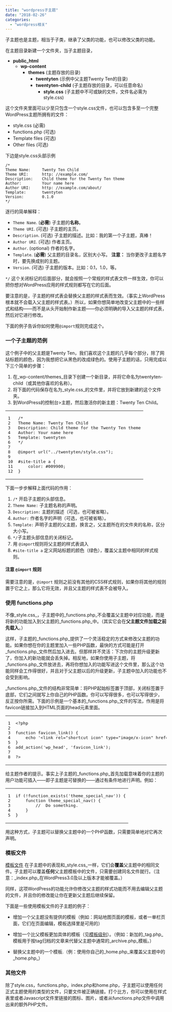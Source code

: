 ```yaml
---
title: "wordpress子主题"
date: "2018-02-26"
categories: 
  - "wordpress相关"
---
```


子主题也是主题，相当于子类，继承了父类的功能，也可以修改父类的功能。

在主题目录新建一个文件夹，当子主题目录，

- **public\_html**
    - **wp-content**
        - **themes** (主题存放的目录)
            - **twentyten** (示例中父主题Twenty Ten的目录)
            - **twentyten-child** (子主题存放的目录，可以任意命名)
                - **style.css** (子主题中不可或缺的文件，文件名必需为 style.css)

这个文件夹里面可以少至只包含一个style.css文件，也可以包含多至一个完整WordPress主题所拥有的文件：

- style.css (必需)
- functions.php (可选)
- Template files (可选)
- Other files (可选)

下边是style.css头部示例

```
/*
Theme Name:     Twenty Ten Child
Theme URI:      http: //example.com/
Description:    Child theme for the Twenty Ten theme
Author:         Your name here
Author URI:     http: //example.com/about/
Template:       twentyten
Version:        0.1.0
*/
```

逐行的简单解释：

- `Theme Name`. (**必需**) 子主题的**名称**。
- `Theme URI`. (可选) 子主题的主页。
- `Description`. (可选) 子主题的描述。比如：我的第一个子主题，真棒！
- `Author URI`. (可选) 作者主页。
- `Author`. (optional) 作者的名字。
- `Template`. (**必需**) 父主题的目录名，区别大小写。 **注意：** 当你更改子主题名字时，要先换成别的主题。
- `Version`. (可选) 子主题的版本。比如：0.1，1.0，等。

`*/` 这个关闭标记的后面部分，就会按照一个常规的样式表文件一样生效，你可以把你想对WordPress应用的样式规则都写在它的后面。

要注意的是，子主题的样式表会替换父主题的样式表而生效。（事实上WordPress根本就不会载入父主题的样式表。）所以，如果你想简单地改变父主题中的一些样式和结构——而不是从头开始制作新主题——你必须明确的导入父主题的样式表，然后对它进行修改。

下面的例子告诉你如何使用`@import`规则完成这个。

### 一个子主题的范例

这个例子中的父主题是Twenty Ten，我们喜欢这个主题的几乎每个部分，除了网站标题的颜色，因为我想把它从黑色的改成绿色的。使用子主题的话，只用完成以下三个简单的步骤：

1. 在_wp-content/themes_目录下创建一个新目录，并将它命名为twentyten-child（或其他你喜欢的名称）。
2. 将下面的代码保存在名为_style.css_的文件里，并将它放到新建的这个文件夹。
3. 到WordPress的控制台>主题，然后激活你的新主题：Twenty Ten Child。

<table><tbody><tr><td class="line_numbers"><pre>1
2
3
4
5
6
7
8
9
10
11
12
</pre></td><td class="code"><pre class="css">/*
Theme Name: Twenty Ten Child
Description: Child theme for the Twenty Ten theme
Author: Your name here
Template: twentyten
*/
&nbsp;
@import url("../twentyten/style.css");
&nbsp;
#site-title a {
    color: #009900;
}</pre></td></tr></tbody></table>

下面一步步解释上面代码的作用：

1. `/*` 开启子主题的头部信息。
2. `Theme Name:` 子主题名称的声明。
3. `Description:` 主题的描述（可选，也可被省略）。
4. `Author:` 作者名字的声明（可选，也可被省略）。
5. `Template:` 声明子主题的父主题，换言之，父主题所在的文件夹的名称，区分大小写。
6. `*/`子主题头部信息的关闭标记。
7. 用 `@import`规则将父主题的样式表调入
8. `#site-title a` 定义网站标题的颜色（绿色），覆盖父主题中相同的样式规则。

#### 注意 `@import` 规则

需要注意的是，`@import` 规则之前没有其他的CSS样式规则，如果你将其他的规则置于它之上，那么它将无效，并且父主题的样式表不会被导入。

### 使用 functions.php

不像_style.css_，子主题中的_functions.php_不会覆盖父主题中对应功能，而是将新的功能加入到父主题的_functions.php_中。（其实它会在**父主题文件加载之前先载入**。）

这样，子主题的_functions.php_提供了一个灵活稳定的方式来修改父主题的功能。如果你想在你的主题里加入一些PHP函数，最快的方式可能是打开_functions.php_文件然后加入进去。但那样并不灵活：下次你的主题升级更新了，你加入的新功能就会丢失掉。相反地，如果你使用子主题，将_functions.php_文件放进去，再将你想加入的功能写进这个文件里，那么这个功能同样会工作得很好，并且对于父主题以后的升级更新，子主题中加入的功能也不会受到影响。

_functions.php_文件的结构非常简单：将PHP起始标签置于顶部，关闭标签置于底部，它们之间就写上你自己的PHP函数。你可以写得很多，也可以写得很少，反正按你所需。下面的示例是一个基本的_functions.php_文件的写法，作用是将favicon链接加入到HTML页面的head元素里面。

<table><tbody><tr><td class="line_numbers"><pre>1
2
3
4
5
6
7
8
</pre></td><td class="code"><pre class="php">&lt;?php
&nbsp;
function favicon_link() {
    echo '&lt;link rel="shortcut icon" type="image/x-icon" href="/favicon.ico" /&gt;' . "n";
}
add_action('wp_head', 'favicon_link');
&nbsp;
?&gt;</pre></td></tr></tbody></table>

给主题作者的提示。事实上子主题的_functions.php_首先加载意味着你的主题的用户功能可插入——即子主题是可替换的——通过有条件地进行声明。例如：

<table><tbody><tr><td class="line_numbers"><pre>1
2
3
4
5
</pre></td><td class="code"><pre class="php">if (!function_exists('theme_special_nav')) {
    function theme_special_nav() {
        //  Do something.
    }
}</pre></td></tr></tbody></table>

用这种方式，子主题可以替换父主题中的一个PHP函数，只需要简单地对它再次声明。

### 模板文件

[模板文件](http://codex.wordpress.org/Templates) 在子主题中的表现和_style.css_一样，它们会**覆盖**父主题中的相同文件。子主题可以覆盖**任何**父主题模板中的文件，只需要创建同名文件就行。（注意：_index.php_在WordPress3.0及以上版本才能被覆盖。）

同样，这项WordPress的功能允许你修改父主题的样式功能而不用去编辑父主题的文件，并且你的修改能让你在更新父主题后继续保留。

下面是一些使用模板文件的子主题的例子：

- 增加一个父主题没有提供的模板（例如：网站地图页面的模板，或者一单栏页面，它们在页面编辑，模板选择里是可用的）

- 增加一个比父模板更加具体的模板（见[模板级别](http://codex.wordpress.org/Template_Hierarchy)）。（例如：新加的_tag.php_模板用于按tag归档的文章来代替父主题中通常的_archive.php_模板。）

- 替换父主题中的一个模板.（例：使用你自己的_home.php_来覆盖父主题中的_home.php_）

### 其他文件

除了style.css，functions.php，index.php和home.php，子主题可以使用任何正式主题使用的类型的文件，只要文件被正确链接。打个比方，你可以使用在样式表里或者Javascript文件里链接的图标、图片，或者从functions.php文件中调用出来的额外PHP文件。
